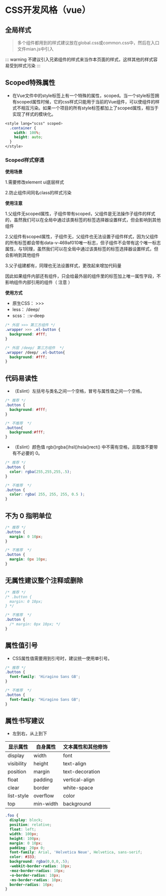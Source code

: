 # CSS开发风格（vue）

## 全局样式

> 多个组件都用到的样式建议放在global.css或common.css中，然后在入口文件mian.js中引入

::: warning
不建议引入兄弟组件的样式来当作本页面的样式，这样其他的样式容易受到样式污染
:::


## Scoped特殊属性

- 在Vue文件中的style标签上有一个特殊的属性，scoped。当一个style标签拥有scoped属性时候，它的css样式只能用于当前的Vue组件，可以使组件的样式不相互污染。如果一个项目的所有style标签都加上了scoped属性，相当于实现了样式的模块化。

```css
<style lang="scss" scoped>
  .container {
    width: 100%;
    height: auto;
  }
</style>
```

### Scoped样式穿透

**使用场景**

1.需要修改element ui底层样式

2.防止组件间同名class的样式污染


**使用注意**

1.父组件无scoped属性，子组件带有scoped，父组件是无法操作子组件的样式的，虽然我们可以在全局中通过该类标签的标签选择器设置样式，但会影响到其他组件

2.父组件有scoped属性，子组件无，父组件也无法设置子组件样式，因为父组件的所有标签都会带有data-v-469af010唯一标志，但子组件不会带有这个唯一标志属性，与1同理，虽然我们可以在全局中通过该类标签的标签选择器设置样式，但会影响到其他组件

3.父子组建都有，同理也无法设置样式，更改起来增加代码量

因此如果组件内部还有组件，只会给最外层的组件里的标签加上唯一属性字段，不影响组件内部引用的组件（ 注意 ）


**使用方式**

  - 原生CSS： >>>
  - less： /deep/
  - scss： ::v-deep

```css
/* 外层 >>> 第三方组件 */
.wrapper >>> .el-button {
  background: #fff;
}

/* 外层 /deep/ 第三方组件  */
.wrapper /deep/ .el-button{
  background: #fff;
}
```

## 代码易读性

- （Eslint）左括号与类名之间一个空格，冒号与属性值之间一个空格。

```css
/* 推荐 */
.button {
  background: #fff;
}

/* 不推荐  */
.button{
  background:#fff;
}
```

- （Eslint）颜色值 rgb()rgba()hsl()hsla()rect() 中不需有空格，且取值不要带有不必要的 0。

```css
/* 推荐 */
.button {
  color: rgba(255,255,255,.5);
}

/* 不推荐  */
.button {
  color: rgba( 255, 255, 255, 0.5 );
}
```

## 不为 0 指明单位

```css
/* 推荐 */
.button {
  margin: 0 10px;
}

/* 不推荐  */
.button {
  margin: 0px 10px;
}
```

## 无属性建议整个注释或删除

```css
/* 推荐 */
/* .button {
  margin: 0 10px;
} */

/* 不推荐  */
.button {
  /* margin: 0px 10px; */
}
```

## 属性值引号

- CSS属性值需要用到引号时，建议统一使用单引号。

```css
/* 推荐 */
.button {
  font-family: 'Hiragino Sans GB';
}

/* 不推荐  */
.button {
  font-family: "Hiragino Sans GB";
}
```

## 属性书写建议

- 左到右，从上到下

| 显示属性    | 自身属性  | 文本属性和其他修饰 |
| --------   | --------  | ---------------- |
| display    | width     | font             |
| visibility | height    | text-align       |
| position   | margin    | text-decoration  |
| float      | padding   | vertical-align   |
| clear      | border    | white-space      |
| list-style | overflow  | color            |
| top        | min-width | background       |

```css
.foo {
  display: block;
  position: relative;
  float: left;
  width: 100px;
  height: 100px;
  margin: 0 10px;
  padding: 20px 0;
  font-family: Arial, 'Helvetica Neue', Helvetica, sans-serif;
  color: #333;
  background: rgba(0,0,0,.5);
  -webkit-border-radius: 10px;
  -moz-border-radius: 10px;
  -o-border-radius: 10px;
  -ms-border-radius: 10px;
  border-radius: 10px;
}
```